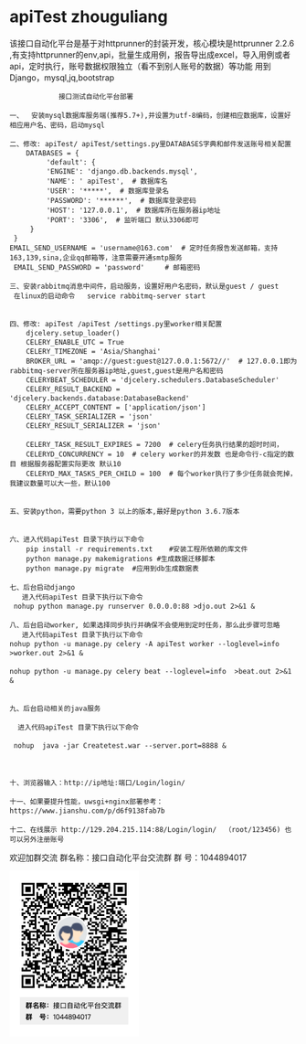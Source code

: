 # apiTest zhouguliang
该接口自动化平台是基于对httprunner的封装开发，核心模块是httprunner 2.2.6 ,有支持httprunner的env,api，批量生成用例，报告导出成excel，导入用例或者api，定时执行，账号数据权限独立（看不到别人账号的数据）等功能  用到Django，mysql,jq,bootstrap

                接口测试自动化平台部署
                
    一、	安装mysql数据库服务端(推荐5.7+),并设置为utf-8编码，创建相应数据库，设置好相应用户名、密码，启动mysql

    二、修改: apiTest/ apiTest/settings.py里DATABASES字典和邮件发送账号相关配置
        DATABASES = {
             'default': {
             'ENGINE': 'django.db.backends.mysql',
             'NAME': ' apiTest',  # 数据库名
             'USER': '*****',  # 数据库登录名
             'PASSWORD': '******',  # 数据库登录密码
             'HOST': '127.0.0.1',  # 数据库所在服务器ip地址
             'PORT': '3306',  # 监听端口 默认3306即可
         }
     }
    EMAIL_SEND_USERNAME = 'username@163.com'  # 定时任务报告发送邮箱，支持163,139,sina,企业qq邮箱等，注意需要开通smtp服务
     EMAIL_SEND_PASSWORD = 'password'     # 邮箱密码

    三、安装rabbitmq消息中间件，启动服务，设置好用户名密码，默认是guest / guest 
     在linux的启动命令   service rabbitmq-server start


    四、修改: apiTest /apiTest /settings.py里worker相关配置
        djcelery.setup_loader()
        CELERY_ENABLE_UTC = True
        CELERY_TIMEZONE = 'Asia/Shanghai'
        BROKER_URL = 'amqp://guest:guest@127.0.0.1:5672//'  # 127.0.0.1即为rabbitmq-server所在服务器ip地址,guest,guest是用户名和密码
        CELERYBEAT_SCHEDULER = 'djcelery.schedulers.DatabaseScheduler'
        CELERY_RESULT_BACKEND = 'djcelery.backends.database:DatabaseBackend'
        CELERY_ACCEPT_CONTENT = ['application/json']
        CELERY_TASK_SERIALIZER = 'json'
        CELERY_RESULT_SERIALIZER = 'json'

        CELERY_TASK_RESULT_EXPIRES = 7200  # celery任务执行结果的超时时间，
        CELERYD_CONCURRENCY = 10  # celery worker的并发数 也是命令行-c指定的数目 根据服务器配置实际更改 默认10
        CELERYD_MAX_TASKS_PER_CHILD = 100  # 每个worker执行了多少任务就会死掉，我建议数量可以大一些，默认100


    五、安装python，需要python 3 以上的版本,最好是python 3.6.7版本


    六、进入代码apiTest 目录下执行以下命令
        pip install -r requirements.txt    #安装工程所依赖的库文件
        python manage.py makemigrations #生成数据迁移脚本
        python manage.py migrate  #应用到db生成数据表

    七、后台启动django
       进入代码apiTest 目录下执行以下命令
     nohup python manage.py runserver 0.0.0.0:88 >djo.out 2>&1 &

    八、后台启动worker, 如果选择同步执行并确保不会使用到定时任务，那么此步骤可忽略
       进入代码apiTest 目录下执行以下命令
    nohup python -u manage.py celery -A apiTest worker --loglevel=info   >worker.out 2>&1 &

    nohup python -u manage.py celery beat --loglevel=info  >beat.out 2>&1 &	


    九、后台启动相关的java服务

      进入代码apiTest 目录下执行以下命令

     nohup  java -jar Createtest.war --server.port=8888 &



    十、浏览器输入：http://ip地址:端口/Login/login/

    十一、如果要提升性能，uwsgi+nginx部署参考：https://www.jianshu.com/p/d6f9138fab7b
    
    十二、在线展示 http://129.204.215.114:88/Login/login/  （root/123456) 也可以另外注册账号
    
    
欢迎加群交流
         群名称：接口自动化平台交流群
        群   号：1044894017

![Image text](https://github.com/xueandyue/apiTest/blob/master/qun.png)
